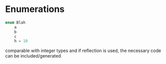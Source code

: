 
# Enumerations

```TypeScript
enum Blah
    a
    b
    c
    h = 10
```

comparable with integer types and if reflection is used,
the necessary code can be included/generated
